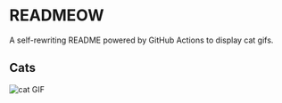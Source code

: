 # READMEOW

A self-rewriting README powered by GitHub Actions to display cat gifs.

## Cats

![cat GIF](https://media2.giphy.com/media/6byDVsPwzrz9K/200.gif?cid=9acd02dai4kran41827pv8ciz59jhzxaqag61llz6pt3lqaf&ep=v1_gifs_search&rid=200.gif&ct=g)
